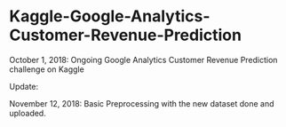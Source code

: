 # Kaggle-Google-Analytics-Customer-Revenue-Prediction
October 1, 2018: Ongoing Google Analytics Customer Revenue Prediction challenge on Kaggle


Update:
 
November 12, 2018: Basic Preprocessing with the new dataset done and uploaded.
